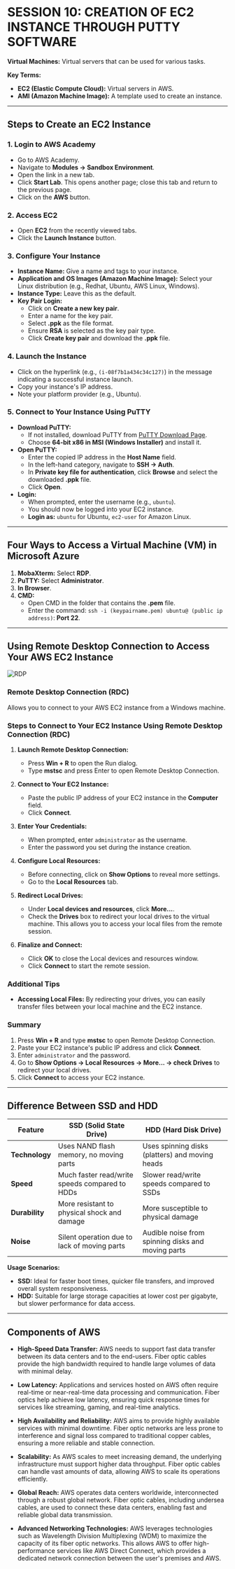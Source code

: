 # SESSION 10: CREATION OF EC2 INSTANCE THROUGH PUTTY SOFTWARE

**Virtual Machines:** Virtual servers that can be used for various tasks.

**Key Terms:**
- **EC2 (Elastic Compute Cloud):** Virtual servers in AWS.
- **AMI (Amazon Machine Image):** A template used to create an instance.

---

## Steps to Create an EC2 Instance

### 1. Login to AWS Academy
- Go to AWS Academy.
- Navigate to **Modules → Sandbox Environment**.
- Open the link in a new tab.
- Click **Start Lab**. This opens another page; close this tab and return to the previous page.
- Click on the **AWS** button.

### 2. Access EC2
- Open **EC2** from the recently viewed tabs.
- Click the **Launch Instance** button.

### 3. Configure Your Instance
- **Instance Name:** Give a name and tags to your instance.
- **Application and OS Images (Amazon Machine Image):** Select your Linux distribution (e.g., Redhat, Ubuntu, AWS Linux, Windows).
- **Instance Type:** Leave this as the default.
- **Key Pair Login:**
  - Click on **Create a new key pair**.
  - Enter a name for the key pair.
  - Select **.ppk** as the file format.
  - Ensure **RSA** is selected as the key pair type.
  - Click **Create key pair** and download the **.ppk** file.

### 4. Launch the Instance
- Click on the hyperlink (e.g., `(i-08f7b1a434c34c127)`) in the message indicating a successful instance launch.
- Copy your instance's IP address.
- Note your platform provider (e.g., Ubuntu).

### 5. Connect to Your Instance Using PuTTY
- **Download PuTTY:**
  - If not installed, download PuTTY from [PuTTY Download Page](https://www.putty.org/).
  - Choose **64-bit x86 in MSI (Windows Installer)** and install it.
- **Open PuTTY:**
  - Enter the copied IP address in the **Host Name** field.
  - In the left-hand category, navigate to **SSH → Auth**.
  - In **Private key file for authentication**, click **Browse** and select the downloaded **.ppk** file.
  - Click **Open**.
- **Login:**
  - When prompted, enter the username (e.g., `ubuntu`).
  - You should now be logged into your EC2 instance.
  - **Login as:** `ubuntu` for Ubuntu, `ec2-user` for Amazon Linux.

---

## Four Ways to Access a Virtual Machine (VM) in Microsoft Azure

1. **MobaXterm:** Select **RDP**.
2. **PuTTY:** Select **Administrator**.
3. **In Browser**.
4. **CMD:**
   - Open CMD in the folder that contains the **.pem** file.
   - Enter the command: `ssh -i (keypairname.pem) ubuntu@ (public ip address)`: **Port 22**.

---

## Using Remote Desktop Connection to Access Your AWS EC2 Instance



![RDP](https://raw.github.com/karthikeya03/IMAGES/JustMain/10.1.jpg)



### Remote Desktop Connection (RDC)
Allows you to connect to your AWS EC2 instance from a Windows machine.

### Steps to Connect to Your EC2 Instance Using Remote Desktop Connection (RDC)

1. **Launch Remote Desktop Connection:**
   - Press **Win + R** to open the Run dialog.
   - Type **mstsc** and press Enter to open Remote Desktop Connection.

2. **Connect to Your EC2 Instance:**
   - Paste the public IP address of your EC2 instance in the **Computer** field.
   - Click **Connect**.

3. **Enter Your Credentials:**
   - When prompted, enter `administrator` as the username.
   - Enter the password you set during the instance creation.

4. **Configure Local Resources:**
   - Before connecting, click on **Show Options** to reveal more settings.
   - Go to the **Local Resources** tab.

5. **Redirect Local Drives:**
   - Under **Local devices and resources**, click **More...**.
   - Check the **Drives** box to redirect your local drives to the virtual machine. This allows you to access your local files from the remote session.

6. **Finalize and Connect:**
   - Click **OK** to close the Local devices and resources window.
   - Click **Connect** to start the remote session.

### Additional Tips
- **Accessing Local Files:** By redirecting your drives, you can easily transfer files between your local machine and the EC2 instance.

### Summary
1. Press **Win + R** and type **mstsc** to open Remote Desktop Connection.
2. Paste your EC2 instance's public IP address and click **Connect**.
3. Enter `administrator` and the password.
4. Go to **Show Options → Local Resources → More... → check Drives** to redirect your local drives.
5. Click **Connect** to access your EC2 instance.

---

## Difference Between SSD and HDD

| Feature        | SSD (Solid State Drive)                             | HDD (Hard Disk Drive)                            |
|----------------|-----------------------------------------------------|--------------------------------------------------|
| **Technology** | Uses NAND flash memory, no moving parts             | Uses spinning disks (platters) and moving heads  |
| **Speed**      | Much faster read/write speeds compared to HDDs      | Slower read/write speeds compared to SSDs        |
| **Durability** | More resistant to physical shock and damage         | More susceptible to physical damage              |
| **Noise**      | Silent operation due to lack of moving parts        | Audible noise from spinning disks and moving parts |

**Usage Scenarios:**
- **SSD:** Ideal for faster boot times, quicker file transfers, and improved overall system responsiveness.
- **HDD:** Suitable for large storage capacities at lower cost per gigabyte, but slower performance for data access.

---

## Components of AWS

- **High-Speed Data Transfer:**
  AWS needs to support fast data transfer between its data centers and to the end-users. Fiber optic cables provide the high bandwidth required to handle large volumes of data with minimal delay.

- **Low Latency:**
  Applications and services hosted on AWS often require real-time or near-real-time data processing and communication. Fiber optics help achieve low latency, ensuring quick response times for services like streaming, gaming, and real-time analytics.

- **High Availability and Reliability:**
  AWS aims to provide highly available services with minimal downtime. Fiber optic networks are less prone to interference and signal loss compared to traditional copper cables, ensuring a more reliable and stable connection.

- **Scalability:**
  As AWS scales to meet increasing demand, the underlying infrastructure must support higher data throughput. Fiber optic cables can handle vast amounts of data, allowing AWS to scale its operations efficiently.

- **Global Reach:**
  AWS operates data centers worldwide, interconnected through a robust global network. Fiber optic cables, including undersea cables, are used to connect these data centers, enabling fast and reliable global data transmission.

- **Advanced Networking Technologies:**
  AWS leverages technologies such as Wavelength Division Multiplexing (WDM) to maximize the capacity of its fiber optic networks. This allows AWS to offer high-performance services like AWS Direct Connect, which provides a dedicated network connection between the user's premises and AWS.
